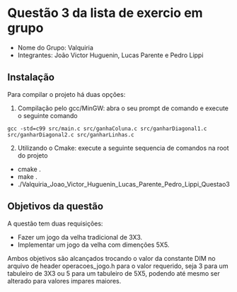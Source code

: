 # Questão 3 da lista de exercio em grupo

- Nome do Grupo: Valquiria
- Integrantes: João Victor Huguenin, Lucas Parente e Pedro Lippi

## Instalação

Para compilar o projeto há duas opções:

1. Compilação pelo gcc/MinGW: abra o seu prompt de comando e execute o seguinte comando 
  ```
  gcc -std=c99 src/main.c src/ganhaColuna.c src/ganharDiagonal1.c src/ganharDiagonal2.c src/ganharLinhas.c
  ```
2. Utilizando o Cmake: execute a seguinte sequencia de comandos na root do projeto
  - cmake .
  - make .
  - ./Valquiria_Joao_Victor_Huguenin_Lucas_Parente_Pedro_Lippi_Questao3

## Objetivos da questão

A questão tem duas requisições:
- Fazer um jogo da velha tradicional de 3X3.
- Implementar um jogo da velha com dimenções 5X5.

Ambos objetivos são alcançados trocando o valor da constante DIM no arquivo de header operacoes_jogo.h para o valor requerido, seja 3 para um tabuleiro de 3X3 ou 5 para um tabuleiro de 5X5, podendo até mesmo ser alterado para valores impares maiores.

